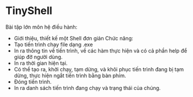 # TinyShell
Bài tập lớn môn hệ điều hành:
-	Giới thiệu, thiết kế một Shell đơn giản
Chức năng:
-	Tạo tiến trình chạy file dạng .exe
-	In ra thông tin về tiến trình, về các hàm thực hiện và có cả phần help để giúp đỡ người dùng.
-	In ra thời gian hiện tại.
-	Có thể tạo ra, khởi chạy, tạm dừng, và khôi phục tiến trình đang bị tạm dừng, thực hiện ngắt tiến trình bằng bàn phím.
-	Đóng tiến trình.
-	In ra danh sách tiến trình đang chạy và trạng thái của chúng.

